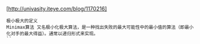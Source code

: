 [http://univasity.iteye.com/blog/1170216] 

```
极小极大的定义 
Minimax算法 又名极小化极大算法，是一种找出失败的最大可能性中的最小值的算法（即最小化对手的最大得益）。通常以递归形式来实现。
``
